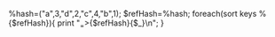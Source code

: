
%hash=("a",3,"d",2,"c",4,"b",1);
$refHash=\%hash;
foreach(sort keys %{$refHash}){
	print "$_=>${$refHash}{$_}\n";
}

